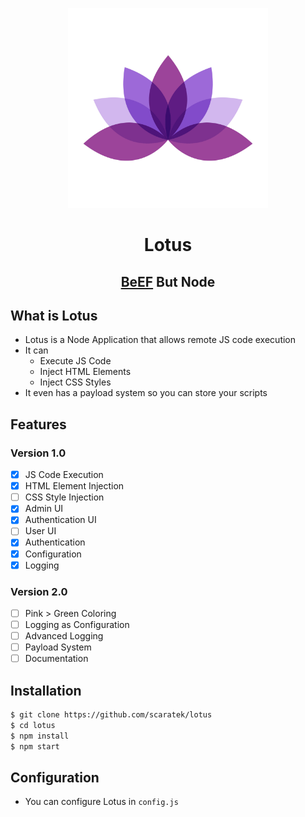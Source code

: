 <p align="center">
<kbd>
<img width="320px" src="https://raw.githubusercontent.com/Scaratek/Lotus/main/logo.jpg">
</kbd>
</p>
<h1 align="center">Lotus</h1>
<h2 align="center"><a href="https://beefproject.com">BeEF</a> But Node</h2>

## What is Lotus
- Lotus is a Node Application that allows remote JS code execution
- It can 
  - Execute JS Code
  - Inject HTML Elements
  - Inject CSS Styles
- It even has a payload system so you can store your scripts

## Features
### Version 1.0
- [X] JS Code Execution
- [X] HTML Element Injection
- [ ] CSS Style Injection
- [X] Admin UI
- [X] Authentication UI
- [ ] User UI
- [X] Authentication
- [X] Configuration
- [X] Logging

### Version 2.0
- [ ] Pink > Green Coloring
- [ ] Logging as Configuration
- [ ] Advanced Logging
- [ ] Payload System
- [ ] Documentation

## Installation
```bash
$ git clone https://github.com/scaratek/lotus
$ cd lotus
$ npm install 
$ npm start
```

## Configuration
- You can configure Lotus in `config.js`
